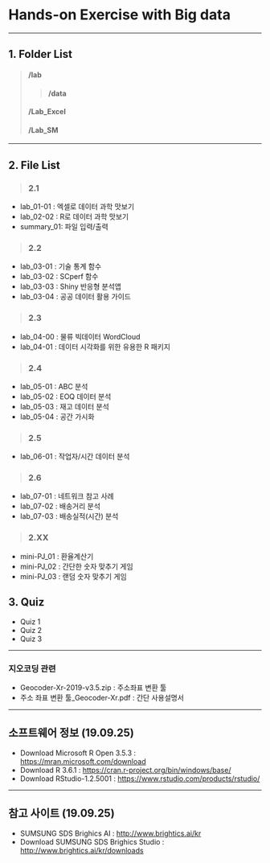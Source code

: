# Hands-on Exercise with Big data
---
## 1. Folder List
> #### /lab
>> #### /data
> #### /Lab_Excel
> #### /Lab_SM

---
## 2. File List
> ### 2.1
- lab_01-01 : 엑셀로 데이터 과학 맛보기 
- lab_02-02 : R로 데이터 과학 맛보기
- summary_01: 파일 입력/출력
> ### 2.2
- lab_03-01 : 기술 통계 함수
- lab_03-02 : SCperf 함수
- lab_03-03 : Shiny 반응형 분석앱 
- lab_03-04 : 공공 데이터 활용 가이드 
> ### 2.3
- lab_04-00 : 물류 빅데이터 WordCloud
- lab_04-01 : 데이터 시각화를 위한 유용한 R 패키지
> ### 2.4
- lab_05-01 : ABC 분석
- lab_05-02 : EOQ 데이터 분석
- lab_05-03 : 재고 데이터 분석
- lab_05-04 : 공간 가시화
> ### 2.5
- lab_06-01 : 작업자/시간 데이터 분석 
> ### 2.6
- lab_07-01 : 네트워크 참고 사례  
- lab_07-02 : 배송거리 분석  
- lab_07-03 : 배송실적(시간) 분석 

> ### 2.XX
- mini-PJ_01 : 환율계산기  
- mini-PJ_02 : 간단한 숫자 맞추기 게임  
- mini-PJ_03 : 랜덤 숫자 맞추기 게임  

## 3. Quiz 
- Quiz 1
- Quiz 2
- Quiz 3
---
### 지오코딩 관련 
- Geocoder-Xr-2019-v3.5.zip : 주소좌표 변환 툴
- 주소 좌표 변환 툴_Geocoder-Xr.pdf : 간단 사용설명서
---
## 소프트웨어 정보 (19.09.25)
- Download Microsoft R Open 3.5.3 : https://mran.microsoft.com/download
- Download R 3.6.1                : https://cran.r-project.org/bin/windows/base/
- Download RStudio-1.2.5001       : https://www.rstudio.com/products/rstudio/

---
## 참고 사이트 (19.09.25)
- SUMSUNG SDS Brighics AI : http://www.brightics.ai/kr
- Download SUMSUNG SDS Brighics Studio : http://www.brightics.ai/kr/downloads



